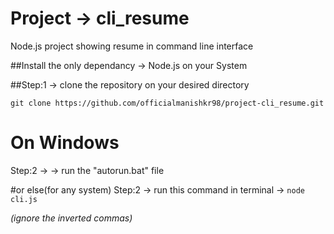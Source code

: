 # Project -> cli_resume
Node.js project showing resume in command line interface

##Install the only dependancy -> Node.js on your System

##Step:1 -> clone the repository on your desired directory
```
git clone https://github.com/officialmanishkr98/project-cli_resume.git
```

# On Windows
Step:2 ->  -> run the "autorun.bat" file

#or else(for any system)
Step:2 -> run this command in terminal -> ```node cli.js```

*(ignore the inverted commas)*
